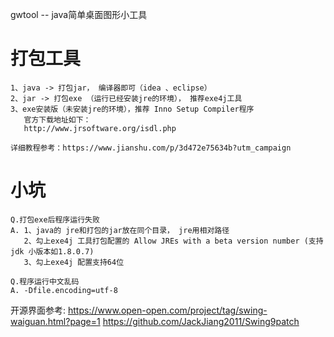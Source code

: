 
 gwtool -- java简单桌面图形小工具
 

 # 打包工具
    1、java -> 打包jar， 编译器即可（idea 、eclipse）
    2、jar -> 打包exe （运行已经安装jre的环境）， 推荐exe4j工具
    3、exe安装版（未安装jre的环境），推荐 Inno Setup Compiler程序
       官方下载地址如下：
       http://www.jrsoftware.org/isdl.php
       
    详细教程参考：https://www.jianshu.com/p/3d472e75634b?utm_campaign
    
# 小坑
    Q.打包exe后程序运行失败
    A. 1、java的 jre和打包的jar放在同个目录， jre用相对路径
       2、勾上exe4j 工具打包配置的 Allow JREs with a beta version number (支持jdk 小版本如1.8.0.7)
       3、勾上exe4j 配置支持64位
       
    Q.程序运行中文乱码
    A. -Dfile.encoding=utf-8   
    
 开源界面参考:
 https://www.open-open.com/project/tag/swing-waiguan.html?page=1
 https://github.com/JackJiang2011/Swing9patch
    
    

    
 
 
 